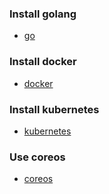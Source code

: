 ### Install golang 

- [go](https://github.com/golang/go)


### Install docker

- [docker](https://github.com/docker/docker)


### Install kubernetes

- [kubernetes](https://github.com/kubernetes/kubernetes)

### Use coreos

- [coreos](https://github.com/coreos)

